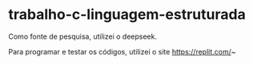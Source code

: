 # trabalho-c-linguagem-estruturada
Como fonte de pesquisa, utilizei o deepseek.

Para programar e testar os códigos, utilizei o site https://replit.com/~
